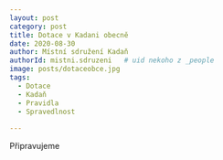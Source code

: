```yaml
---
layout: post
category: post
title: Dotace v Kadani obecně   
date: 2020-08-30
author: Místní sdružení Kadaň
authorId: mistni.sdruzeni   # uid nekoho z _people
image: posts/dotaceobce.jpg
tags:
  - Dotace
  - Kadaň
  - Pravidla
  - Spravedlnost
  
---
```


Připravujeme
